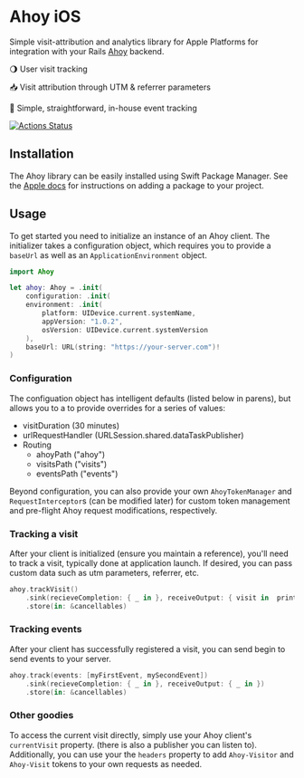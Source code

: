 # Ahoy iOS

Simple visit-attribution and analytics library for Apple Platforms for integration with your Rails [Ahoy](http://github.com/ankane/ahoy) backend.

🌖 User visit tracking

📥 Visit attribution through UTM & referrer parameters

📆 Simple, straightforward, in-house event tracking

[![Actions Status](https://github.com/namolnad/ahoy-ios/workflows/tests/badge.svg)](https://github.com/namolnad/ahoy-ios/actions)

## Installation

The Ahoy library can be easily installed using Swift Package Manager. See the [Apple docs](https://developer.apple.com/documentation/xcode/adding_package_dependencies_to_your_app) for instructions on adding a package to your project.

## Usage

To get started you need to initialize an instance of an Ahoy client. The initializer takes a configuration object, which requires you to provide a `baseUrl` as well as an `ApplicationEnvironment` object.
``` swift
import Ahoy

let ahoy: Ahoy = .init(
    configuration: .init(
    environment: .init(
        platform: UIDevice.current.systemName,
        appVersion: "1.0.2",
        osVersion: UIDevice.current.systemVersion
    ),
    baseUrl: URL(string: "https://your-server.com")!
)
```
### Configuration
The configuation object has intelligent defaults (listed below in parens), but allows you to a to provide overrides for a series of values:
- visitDuration (30 minutes)
- urlRequestHandler (URLSession.shared.dataTaskPublisher)
- Routing
    - ahoyPath ("ahoy")
    - visitsPath ("visits")
    - eventsPath ("events")

Beyond configuration, you can also provide your own `AhoyTokenManager` and `RequestInterceptor`s (can be modified later) for custom token management and pre-flight Ahoy request modifications, respectively.

### Tracking a visit
After your client is initialized (ensure you maintain a reference), you'll need to track a visit, typically done at application launch. If desired, you can pass custom data such as utm parameters, referrer, etc.

``` swift
ahoy.trackVisit()
    .sink(recieveCompletion: { _ in }, receiveOutput: { visit in  print(visit) })
    .store(in: &cancellables)
```

### Tracking events
After your client has successfully registered a visit, you can send begin to send events to your server.
``` swift
ahoy.track(events: [myFirstEvent, mySecondEvent])
    .sink(recieveCompletion: { _ in }, receiveOutput: { _ in })
    .store(in: &cancellables)
```

### Other goodies
To access the current visit directly, simply use your Ahoy client's `currentVisit` property. (there is also a publisher you can listen to). Additionally, you can use your the `headers` property to add `Ahoy-Visitor` and `Ahoy-Visit` tokens to your own requests as needed.
